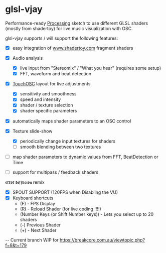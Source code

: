 # glsl-vjay
Performance-ready [Processing](https://processing.org/) sketch to use different GLSL shaders (mostly from shadertoy) for live music visualization with OSC.

glsl-vjay supports / will support the following features:
- [x] easy integration of www.shadertoy.com fragment shaders
- [x] Audio analysis
  - [x] live input from "Stereomix" / "What you hear" (requires some setup)
  - [x] FFT, waveform and beat detection
- [x] [TouchOSC](http://hexler.net/software/touchosc) layout for live adjustments
  - [x] sensitivity and smoothness 
  - [x] speed and intensity
  - [x] shader / texture selection
  - [x] shader specific parameters
- [x] automatically maps shader parameters to an OSC control
- [x] Texture slide-show
  - [x] periodically change input textures for shaders
  - [ ] smooth blending between two textures
- [ ] map shader parameters to dynamic values from FFT, BeatDetection or Time
- [ ] support for multipass / feedback shaders



𝖊𝖗𝖗𝖔𝖗 𝖉𝖎𝖋𝖋𝖚𝖘𝖎𝖔𝖓 remix 
- [x] SPOUT SUPPORT (120FPS when Disabling the VU)
- [x] Keyboard shortcuts
  - (F) - FPS Display
  - (R) - Reload Shader (for live coding !!!!)
  - (Number Keys (or Shift Number keys)) - Lets you select up to 20 shaders
  - (-) Previous Shader
  - (+) - Next Shader


-- Current branch WIP for https://breakcore.com.au/viewtopic.php?f=8&t=179
